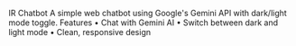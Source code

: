 IR Chatbot
A simple web chatbot using Google's Gemini API with dark/light mode toggle.
Features
  •	Chat with Gemini AI
  •	Switch between dark and light mode
  •	Clean, responsive design

